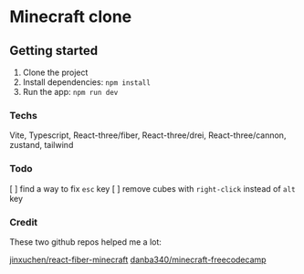 # Minecraft clone

## Getting started

1. Clone the project
2. Install dependencies: `npm install`
3. Run the app: `npm run dev`

### Techs

Vite, Typescript, React-three/fiber, React-three/drei, React-three/cannon, zustand, tailwind

### Todo

[ ] find a way to fix `esc` key
[ ] remove cubes with `right-click` instead of `alt` key

### Credit

These two github repos helped me a lot:

[jinxuchen/react-fiber-minecraft](https://github.com/jinxuchen/react-fiber-minecraft)
[danba340/minecraft-freecodecamp](https://github.com/danba340/minecraft-freecodecamp)
